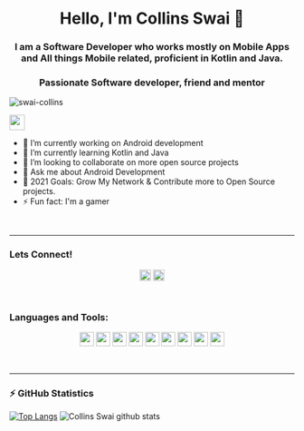 <h1 align="center">Hello, I'm Collins Swai 👋</h1>
<h3 align="center">I am a Software Developer who works mostly on Mobile Apps and All things Mobile related, proficient in Kotlin and Java.</h3>
<h3 align="center">Passionate Software developer, friend and mentor</h3>

<p align="left"> <img src="https://komarev.com/ghpvc/?username=swai-collins" alt="swai-collins" /> </p>


<img src="https://user-images.githubusercontent.com/5679180/79618120-0daffb80-80be-11ea-819e-d2b0fa904d07.gif" width="27px">


- 🔭 I’m currently working on Android development
- 🌱 I’m currently learning Kotlin and Java
- 👯 I’m looking to collaborate on more open source projects
- 💬 Ask me about Android Development
- 🥅 2021 Goals: Grow My Network & Contribute more to Open Source projects.
- ⚡ Fun fact: I'm a gamer



</br>

---
### Lets Connect!
<p align="center">
<a href="https://twitter.com/swai_collins" target="blank"><img align="center" src="https://cdn.jsdelivr.net/npm/simple-icons@3.0.1/icons/twitter.svg" alt="swai-collins" height="20" width="20" /></a>
<a href="https://www.linkedin.com/in/collinsswai/" target="blank"><img align="center" src="https://cdn.jsdelivr.net/npm/simple-icons@3.0.1/icons/linkedin.svg" alt="swai-collins" height="20" width="20" /></a>
</p>

</br>

### Languages and Tools:

<p align="center">
<img src="https://img.shields.io/badge/Kotlin-0095D5?&style=for-the-badge&logo=kotlin&logoColor=black" height="25"/>
<img src="https://img.shields.io/badge/Java-ED8B00?style=for-the-badge&logo=java&logoColor=black" height="25"/>
<img src="https://img.shields.io/badge/firebase-ffca28?style=for-the-badge&logo=firebase&logoColor=black" height="25"/>
<img src="https://img.shields.io/badge/Git-F05032?style=for-the-badge&logo=git&logoColor=black" height="25"/>
<img src="https://img.shields.io/badge/Postman-FF6C37?style=for-the-badge&logo=Postman&logoColor=black" height="25"/>
<img src="https://img.shields.io/badge/mysql-4479A1.svg?&style=for-the-badge&logo=mysql&logoColor=black" height="25"/>
<img src="https://img.shields.io/badge/Visual_Studio_Code-0078D4?style=for-the-badge&logo=visual%20studio%20code&logoColor=black" height="25"/>
<img src="https://img.shields.io/badge/sqlite-7CBEE4.svg?&style=for-the-badge&logo=sqlite&logoColor=black" height="25"/>
<img src="https://img.shields.io/badge/Android-3DDC84?style=for-the-badge&logo=android&logoColor=black" height="25"/>
</p>

</br>

----
### ⚡ GitHub Statistics

[![Top Langs](https://github-readme-stats.vercel.app/api/top-langs/?username=swai-collins)](https://github.com/swai-collins/github-readme-stats)
![Collins Swai github stats](https://github-readme-stats.vercel.app/api?username=swai-collins&show_icons=true&theme=onedark)

